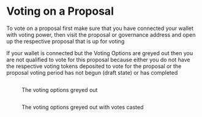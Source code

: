 # Voting on a Proposal

To vote on a proposal first make sure that you have connected your wallet with voting power, then visit the proposal or governance address and open up the respective proposal that is up for voting

If your wallet is connected but the Voting Options are greyed out then you are not qualified to vote for this proposal because either you do not have the respective voting tokens deposited to vote for the proposal or the proposal voting period has not begun (draft state) or has completed

<figure><img src="../../../.gitbook/assets/Screenshot 2024-07-15 at 7.11.24 PM.png" alt=""><figcaption><p>The voting options greyed out</p></figcaption></figure>

<figure><img src="../../../.gitbook/assets/Screenshot 2024-07-15 at 7.12.21 PM.png" alt=""><figcaption><p>The voting options greyed out with votes casted</p></figcaption></figure>
